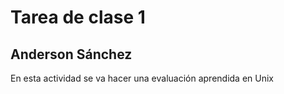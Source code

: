 # Tarea de clase 1 

## Anderson Sánchez
En esta actividad se va hacer una evaluación aprendida en Unix
